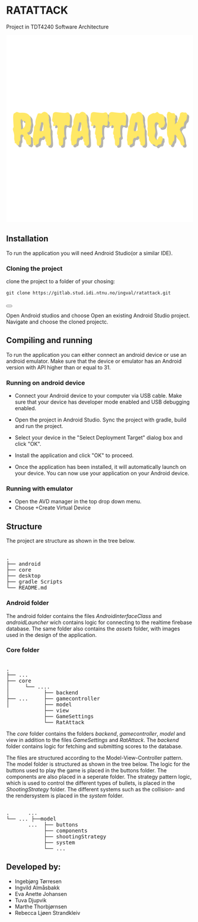 # RATATTACK

Project in TDT4240 Software Architecture

![Logo](assets/ratattackbestlogo.png)

## Installation 
To run the application you will need Android Studio(or a similar IDE). 

### Cloning the project
clone the project to a folder of your chosing:

<pre><code id="git-clone-command">git clone https://gitlab.stud.idi.ntnu.no/ingval/ratattack.git</code></pre>
<button class="btn" data-clipboard-target="#git-clone-command"></button>

<script src="https://cdnjs.cloudflare.com/ajax/libs/clipboard.js/2.0.8/clipboard.min.js"></script>
<script>
    var clipboard = new ClipboardJS('.btn');
</script>

Open Android studios and choose Open an existing Android Studio project. Navigate and choose the cloned projectc.

## Compiling and running

To run the application you can either connect an android device or use an android emulator. Make sure that the device or emulator has an Android version with API higher than or equal to 31.

### Running on android device

-  Connect your Android device to your computer via USB cable. Make sure that your device has developer mode enabled and USB debugging enabled.

- Open the project in Android Studio. Sync the project with gradle, build and run the project.

- Select your device in the "Select Deployment Target" dialog box and click "OK".

- Install the application and click "OK" to proceed.

- Once the application has been installed, it will automatically launch on your device. You can now use your application on your Android device.

### Running with emulator

- Open the AVD manager in the top drop down menu.
- Choose +Create Virtual Device


## Structure
The project are structure as shown in the tree below.
<pre> 
.
├── android                 
├── core                                   
├── desktop                    
├── gradle Scripts
└── README.md
</pre>

### Android folder
The android folder contains the files *AndroidinterfaceClass* and *androidLauncher* wich contains logic for connecting to the realtime firebase database. The same folder also contains the *assets* folder, with images used in the design of the application. 

### Core folder
<pre> 
.
├── ...
├── core                    
│     └── ....
│           ├── backend
├── ...     ├── gamecontroller
│           ├── model            
            ├── view
            ├── GameSettings
            └── RatAttack
</pre>
The *core* folder contains the folders *backend*, *gamecontroller*, *model* and view in addition to the files *GameSettings* and *RatAttack*. The *backend* folder contains logic for fetching and submitting scores to the database.

The files are structured according to the Model-View-Controller pattern. The model folder is structured as shown in the tree below. The logic for the buttons used to play the game is placed in the buttons folder. The components are also placed in a seperate folder. The strategy pattern logic, which is used to control the different types of bullets, is placed in the *ShootingStrategy* folder. The different systems such as the collision- and the rendersystem is placed in the *system* folder.
<pre> 
.      ...
└── ... ├──model 
       ...  ├── buttons                 
            ├── components     
            ├── shootingStrategy            
            ├── system
            └── ...
</pre>

## Developed by:
- Ingebjørg Tørresen
- Ingvild Almåsbakk
- Eva Anette Johansen
- Tuva Djupvik
- Marthe Thorbjørnsen
- Rebecca Ljøen Strandkleiv
